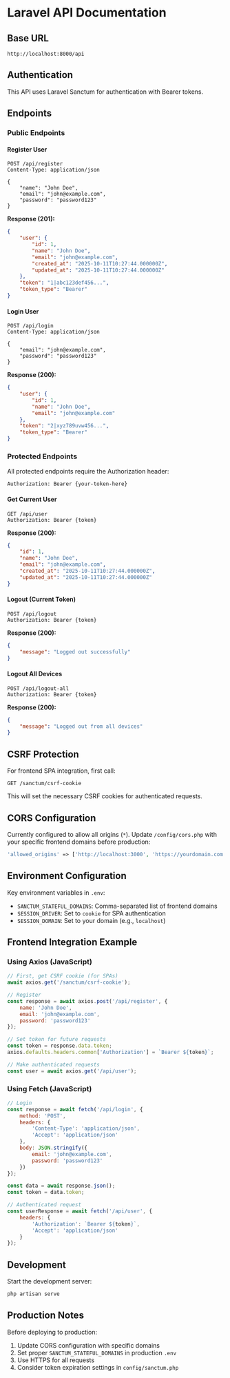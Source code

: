 # Laravel API Documentation

## Base URL
```
http://localhost:8000/api
```

## Authentication
This API uses Laravel Sanctum for authentication with Bearer tokens.

## Endpoints

### Public Endpoints

#### Register User
```http
POST /api/register
Content-Type: application/json

{
    "name": "John Doe",
    "email": "john@example.com",
    "password": "password123"
}
```

**Response (201):**
```json
{
    "user": {
        "id": 1,
        "name": "John Doe",
        "email": "john@example.com",
        "created_at": "2025-10-11T10:27:44.000000Z",
        "updated_at": "2025-10-11T10:27:44.000000Z"
    },
    "token": "1|abc123def456...",
    "token_type": "Bearer"
}
```

#### Login User
```http
POST /api/login
Content-Type: application/json

{
    "email": "john@example.com",
    "password": "password123"
}
```

**Response (200):**
```json
{
    "user": {
        "id": 1,
        "name": "John Doe",
        "email": "john@example.com"
    },
    "token": "2|xyz789uvw456...",
    "token_type": "Bearer"
}
```

### Protected Endpoints
All protected endpoints require the Authorization header:
```
Authorization: Bearer {your-token-here}
```

#### Get Current User
```http
GET /api/user
Authorization: Bearer {token}
```

**Response (200):**
```json
{
    "id": 1,
    "name": "John Doe",
    "email": "john@example.com",
    "created_at": "2025-10-11T10:27:44.000000Z",
    "updated_at": "2025-10-11T10:27:44.000000Z"
}
```

#### Logout (Current Token)
```http
POST /api/logout
Authorization: Bearer {token}
```

**Response (200):**
```json
{
    "message": "Logged out successfully"
}
```

#### Logout All Devices
```http
POST /api/logout-all
Authorization: Bearer {token}
```

**Response (200):**
```json
{
    "message": "Logged out from all devices"
}
```

## CSRF Protection
For frontend SPA integration, first call:
```http
GET /sanctum/csrf-cookie
```
This will set the necessary CSRF cookies for authenticated requests.

## CORS Configuration
Currently configured to allow all origins (`*`). Update `/config/cors.php` with your specific frontend domains before production:

```php
'allowed_origins' => ['http://localhost:3000', 'https://yourdomain.com'],
```

## Environment Configuration
Key environment variables in `.env`:
- `SANCTUM_STATEFUL_DOMAINS`: Comma-separated list of frontend domains
- `SESSION_DRIVER`: Set to `cookie` for SPA authentication
- `SESSION_DOMAIN`: Set to your domain (e.g., `localhost`)

## Frontend Integration Example

### Using Axios (JavaScript)
```javascript
// First, get CSRF cookie (for SPAs)
await axios.get('/sanctum/csrf-cookie');

// Register
const response = await axios.post('/api/register', {
    name: 'John Doe',
    email: 'john@example.com',
    password: 'password123'
});

// Set token for future requests
const token = response.data.token;
axios.defaults.headers.common['Authorization'] = `Bearer ${token}`;

// Make authenticated requests
const user = await axios.get('/api/user');
```

### Using Fetch (JavaScript)
```javascript
// Login
const response = await fetch('/api/login', {
    method: 'POST',
    headers: {
        'Content-Type': 'application/json',
        'Accept': 'application/json'
    },
    body: JSON.stringify({
        email: 'john@example.com',
        password: 'password123'
    })
});

const data = await response.json();
const token = data.token;

// Authenticated request
const userResponse = await fetch('/api/user', {
    headers: {
        'Authorization': `Bearer ${token}`,
        'Accept': 'application/json'
    }
});
```

## Development
Start the development server:
```bash
php artisan serve
```

## Production Notes
Before deploying to production:

1. Update CORS configuration with specific domains
2. Set proper `SANCTUM_STATEFUL_DOMAINS` in production `.env`
3. Use HTTPS for all requests
4. Consider token expiration settings in `config/sanctum.php`